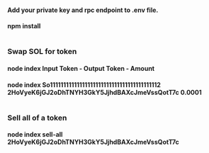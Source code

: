 #### Add your private key and rpc endpoint to .env file.
#### npm install
#
### Swap SOL for token
#### node index Input Token - Output Token - Amount
#### node index So11111111111111111111111111111111111111112 2HoVyeK6jGJ2oDhTNYH3GkY5JjhdBAXcJmeVssQotT7c 0.0001
#
### Sell all of a token
#### node index sell-all 2HoVyeK6jGJ2oDhTNYH3GkY5JjhdBAXcJmeVssQotT7c
